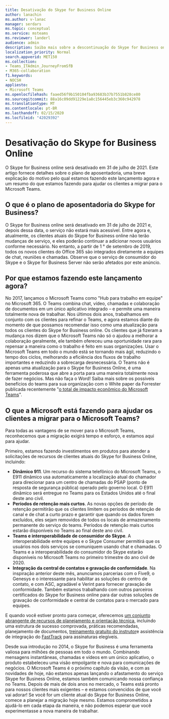 ```yaml
---
title: Desativação do Skype for Business Online
author: lanachin
ms.author: v-lanac
manager: serdars
ms.topic: conceptual
ms.service: msteams
ms.reviewer: landerl
audience: admin
description: Saiba mais sobre a descontinuação do Skype for Business online.
localization_priority: Normal
search.appverid: MET150
ms.collection:
- Teams_ITAdmin_JourneyFromSfB
- M365-collaboration
f1.keywords:
- NOCSH
appliesto:
- Microsoft Teams
ms.openlocfilehash: faaed56f9b150104fba93683b37b7551b828ce80
ms.sourcegitcommit: 88a16c09dd91229e1a8c156445eb3c360c942978
ms.translationtype: MT
ms.contentlocale: pt-BR
ms.lasthandoff: 02/15/2020
ms.locfileid: "42029392"
---
```

# <a name="skype-for-business-online-retirement"></a>Desativação do Skype for Business Online

O Skype for Business online será desativado em 31 de julho de 2021. Este artigo fornece detalhes sobre o plano de aposentadoria, uma breve explicação do motivo pelo qual estamos fazendo este lançamento agora e um resumo do que estamos fazendo para ajudar os clientes a migrar para o Microsoft Teams.
 
## <a name="what-is-the-skype-for-business-retirement-plan"></a>O que é o plano de aposentadoria do Skype for Business?

O Skype for Business online será desativado em 31 de julho de 2021 e, depois dessa data, o serviço não estará mais acessível. Entre agora e, atualmente, os clientes atuais do Skype for Business online não terão mudanças de serviço, e eles poderão continuar a adicionar novos usuários conforme necessário. No entanto, a partir de 1 ° de setembro de 2019, todos os novos clientes do Office 365 são integrados diretamente a equipes de chat, reuniões e chamadas. Observe que o serviço de consumidor do Skype e o Skype for Business Server não serão afetados por este anúncio.  

## <a name="why-are-we-making-this-announcement-now"></a>Por que estamos fazendo este lançamento agora?

No 2017, lançamos o Microsoft Teams como "Hub para trabalho em equipe" no Microsoft 365. O Teams combina chat, vídeo, chamadas e colaboração de documentos em um único aplicativo integrado – e permite uma maneira totalmente nova de trabalhar. Nos últimos dois anos, trabalhamos em conjunto com os clientes para refinar o Teams, e agora estamos diante do momento de que possamos recomendar isso como uma atualização para todos os clientes do Skype for Business online. Os clientes que já fizeram a mudança nos dizem que o Microsoft Teams não só o ajudou a melhorar a colaboração geralmente, ele também ofereceu uma oportunidade rara para repensar a maneira como o trabalho é feito em suas organizações. Usar o Microsoft Teams em todo o mundo está se tornando mais ágil, reduzindo o tempo dos ciclos, melhorando a eficiência dos fluxos de trabalho importantes e reduzindo a sobrecarga desnecessária. O Teams não é apenas uma atualização para o Skype for Business Online, é uma ferramenta poderosa que abre a porta para uma maneira totalmente nova de fazer negócios. Mas não faça o Word! Saiba mais sobre os possíveis benefícios do teams para sua organização com o White paper da Forrester publicada recentemente "[o total de impacto econômico do Microsoft Teams](https://www.microsoft.com/microsoft-365/blog/wp-content/uploads/sites/2/2019/04/Total-Economic-Impact-Microsoft-Teams.pdf)".

## <a name="what-is-microsoft-doing-to-help-customers-migrate-to-teams"></a>O que a Microsoft está fazendo para ajudar os clientes a migrar para o Microsoft Teams?

Para todas as vantagens de se mover para o Microsoft Teams, reconhecemos que a migração exigirá tempo e esforço, e estamos aqui para ajudar.
 
Primeiro, estamos fazendo investimentos em produtos para atender a solicitações de recursos de clientes atuais do Skype for Business Online, incluindo:

- **Dinâmico 911**. Um recurso do sistema telefônico do Microsoft Teams, o E911 dinâmico usa automaticamente a localização atual do chamador para direcionar para um centro de chamadas do PSAP (ponto de resposta de segurança pública) operado pelo governo local.  O E911 dinâmico será entregue no Teams para os Estados Unidos até o final deste ano civil.
- **Períodos de retenção mais curtos**. As novas opções de período de retenção permitirão que os clientes limitem os períodos de retenção de canal e de chat a curto prazo e garantir que quando os dados forem excluídos, eles sejam removidos de todos os locais de armazenamento permanente do serviço do teams.  Períodos de retenção mais curtos estarão disponíveis no Teams ao final deste ano civil.
- **Teams e interoperabilidade de consumidor do Skype**. A interoperabilidade entre equipes e o Skype Consumer permitirá que os usuários nos dois serviços se comuniquem usando chat e chamadas.  O Teams e a interoperabilidade do consumidor do Skype estarão disponíveis no Microsoft Teams no primeiro trimestre do ano civil de 2020.
- **Integração da central de contatos e gravação de conformidade**. Na inspiração anterior deste mês, anunciamos parcerias com o Five9, o Genesys e o interessante para habilitar as soluções do centro de contato, e com ASC, agradável e Verint para fornecer gravação de conformidade.   Também estamos trabalhando com outros parceiros certificados do Skype for Business online para dar outras soluções de gravação de conformidade e central de contatos para o mercado para equipes.
 
E quando você estiver pronto para começar, oferecemos [um conjunto abrangente de recursos de planejamento e orientação técnica](https://aka.ms/SkypeToTeams), incluindo uma estrutura de sucesso comprovada, práticas recomendadas, planejamento de documentos, [treinamento gratuito do instrutor](instructor-led-training-teams-landing-page.md)e assistência de integração do [FastTrack](https://www.microsoft.com/FastTrack) para assinaturas elegíveis.
 
Desde sua introdução no 2014, o Skype for Business é uma ferramenta valiosa para milhões de pessoas em todo o mundo.  Combinando mensagens instantâneas, chamadas e vídeos em um único aplicativo, o produto estabeleceu uma visão empolgante e nova para comunicações de negócios. O Microsoft Teams é o próximo capítulo da visão, e com as novidades de hoje, não estamos apenas lançando o afastamento do serviço Skype for Business Online, estamos também comunicando nossa confiança no Teams.  Depois de mais de dois anos no mercado, o Teams está pronto para nossos clientes mais exigentes – e estamos convencidos de que você vai adorar!  Se você for um cliente atual do Skype for Business Online, comece a planejar a migração hoje mesmo.  Estamos comprometidos a ajudá-lo em cada etapa da maneira, e não podemos esperar que você experimentasse a nova maneira de trabalhar. 